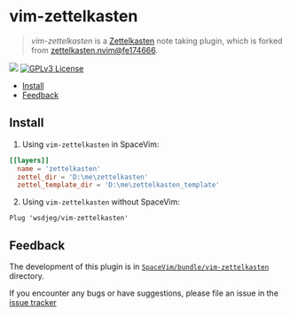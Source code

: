 # vim-zettelkasten

> _vim-zettelkasten_ is a [Zettelkasten](https://zettelkasten.de) note taking plugin, which is forked from [zettelkasten.nvim@fe174666](https://github.com/Furkanzmc/zettelkasten.nvim/tree/fe1746666e27c2fcc0e60dc2786cb9983b994759).

[![](https://spacevim.org/img/build-with-SpaceVim.svg)](https://spacevim.org)
[![GPLv3 License](https://img.spacevim.org/license-GPLv3-blue.svg)](LICENSE)

<!-- vim-markdown-toc GFM -->

- [Install](#install)
- [Feedback](#feedback)

<!-- vim-markdown-toc -->

## Install

1. Using `vim-zettelkasten` in SpaceVim:

```toml
[[layers]]
  name = 'zettelkasten'
  zettel_dir = 'D:\me\zettelkasten'
  zettel_template_dir = 'D:\me\zettelkasten_template'
```

2. Using `vim-zettelkasten` without SpaceVim:

```
Plug 'wsdjeg/vim-zettelkasten'
```

## Feedback

The development of this plugin is in [`SpaceVim/bundle/vim-zettelkasten`](https://github.com/SpaceVim/SpaceVim/tree/master/bundle/vim-zettelkasten) directory.

If you encounter any bugs or have suggestions, please file an issue in the [issue tracker](https://github.com/SpaceVim/SpaceVim/issues)
